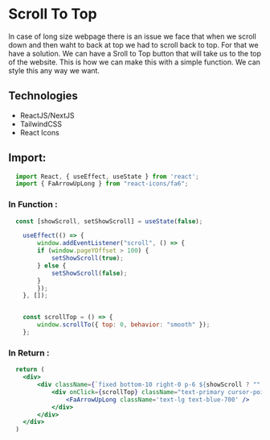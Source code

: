 # Scroll To Top
In case of long size webpage there is an issue we face that when we scroll down and then waht to back at top we had to scroll back to top. For that we have a solution. We can have a Sroll to Top button that will take us to the top of the website. This is how we can make this with a simple function. We can style this any way we want.

## Technologies
- ReactJS/NextJS
- TailwindCSS
- React Icons

## Import: 
```jsx
  import React, { useEffect, useState } from 'react';
  import { FaArrowUpLong } from "react-icons/fa6";
```

### In Function :
```jsx
  const [showScroll, setShowScroll] = useState(false);

    useEffect(() => {
        window.addEventListener("scroll", () => {
        if (window.pageYOffset > 100) {
            setShowScroll(true);
        } else {
            setShowScroll(false);
        }
        });
    }, []);


    const scrollTop = () => {
        window.scrollTo({ top: 0, behavior: "smooth" });
    };
```

### In Return :
```jsx
  return (
    <div>
        <div className={`fixed bottom-10 right-0 p-6 ${showScroll ? "" : "hidden"}`}>
            <div onClick={scrollTop} className="text-primary cursor-pointer bg-blue-100 hover:bg-blue-200 transition-all text-white font-bold p-3 rounded-full">
                <FaArrowUpLong className='text-lg text-blue-700' />
            </div>
        </div>
    </div>
  )
```
